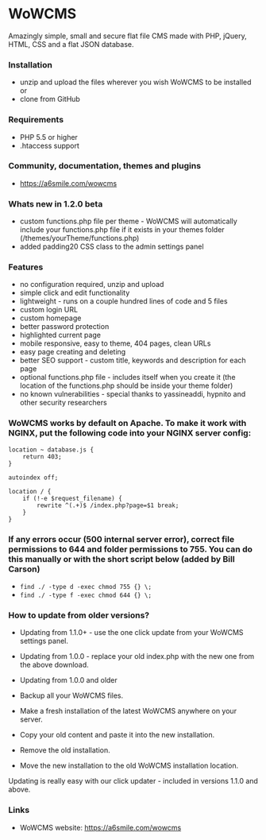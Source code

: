 # WoWCMS
Amazingly simple, small and secure flat file CMS made with PHP, jQuery, HTML, CSS and a flat JSON database.

### Installation
- unzip and upload the files wherever you wish WoWCMS to be installed
or
- clone from GitHub

### Requirements
 - PHP 5.5 or higher
 - .htaccess support

### Community, documentation, themes and plugins
- https://a6smile.com/wowcms

### Whats new in 1.2.0 beta
- custom functions.php file per theme - WoWCMS will automatically include your functions.php file if it exists in your themes folder (/themes/yourTheme/functions.php)
- added padding20 CSS class to the admin settings panel

### Features
 - no configuration required, unzip and upload
 - simple click and edit functionality
 - lightweight - runs on a couple hundred lines of code and 5 files
 - custom login URL
 - custom homepage
 - better password protection
 - highlighted current page
 - mobile responsive, easy to theme, 404 pages, clean URLs
 - easy page creating and deleting
 - better SEO support - custom title, keywords and description for each page
 - optional functions.php file - includes itself when you create it (the location of the functions.php should be inside your theme folder)
 - no known vulnerabilities - special thanks to yassineaddi, hypnito and other security researchers

### WoWCMS works by default on Apache. To make it work with NGINX, put the following code into your NGINX server config:
```
location ~ database.js {
	return 403;
}

autoindex off;

location / {
	if (!-e $request_filename) {
		rewrite ^(.+)$ /index.php?page=$1 break;
	}
}
```

### If any errors occur (500 internal server error), correct file permissions to 644 and folder permissions to 755. You can do this manually or with the short script below (added by Bill Carson)
  - `find ./ -type d -exec chmod 755 {} \;`
  - `find ./ -type f -exec chmod 644 {} \;`

### How to update from older versions?
- Updating from 1.1.0+ - use the one click update from your WoWCMS settings panel.
- Updating from 1.0.0 - replace your old index.php with the new one from the above download.

- Updating from 1.0.0 and older
 - Backup all your WoWCMS files.
 - Make a fresh installation of the latest WoWCMS anywhere on your server.
 - Copy your old content and paste it into the new installation.
 - Remove the old installation.
 - Move the new installation to the old WoWCMS installation location.

Updating is really easy with our click updater - included in versions 1.1.0 and above.

### Links
- WoWCMS website: https://a6smile.com/wowcms
